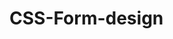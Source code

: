 # CSS-Form-design
 <title>My css Form</title>
    <style>
       input[type=text]{
           width: 100%;
           padding: 10px 20px;
           margin: 20px 0;
           font-size: 1rem;
           box-sizing: border-box;
           border: 3px solid salmon;
           border-radius: 5px;
           
       }
     #search{
           background-image: url("https://freeicons.io/uploads/iconsets/convimages/business-and-online-icons.png");
           width: 150px;
           background-repeat: no-repeat;
           background-position: 8px 12px;
           font-size: 1rem;
           padding: 15px 40px;
           transition: width 0.3s ease-in-out;

        }
        #search:focus{
            background: olive;
            width: 100%;
        }
    </style>
<body>
    <form action="">
<input type="text" name="search" id="search" placeholder="search">
 <p></p>
  <label for="fname">First Name</label>
  <input type="text" name="fname" id="fname">

  <label for="lname">last Name</label>
  <input type="text" name="lname" id="lname">
    </form>
           
</body>
